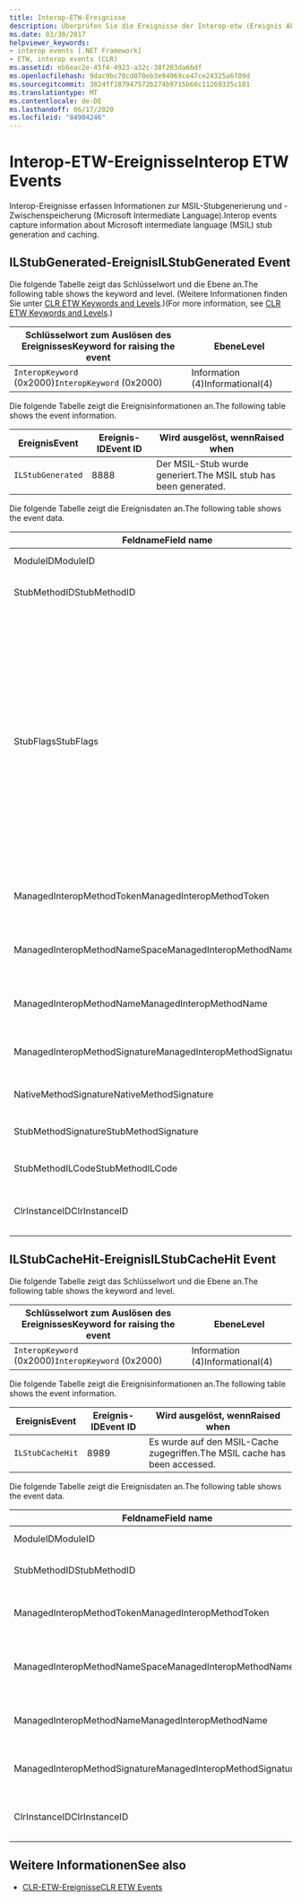 ```yaml
---
title: Interop-ETW-Ereignisse
description: Überprüfen Sie die Ereignisse der Interop-etw (Ereignis Ablauf Verfolgung für Windows), die Informationen über die MSIL (Microsoft Intermediate Language)-Stub-Generierung & Caching in .net erfassen.
ms.date: 03/30/2017
helpviewer_keywords:
- interop events [.NET Framework]
- ETW, interop events (CLR)
ms.assetid: eb6eac2e-45f4-4923-a32c-38f203da66df
ms.openlocfilehash: 9dac9bc70cd070eb3e94969ce47ce24325a6f89d
ms.sourcegitcommit: 3824ff187947572b274b9715b60c11269335c181
ms.translationtype: MT
ms.contentlocale: de-DE
ms.lasthandoff: 06/17/2020
ms.locfileid: "84904246"
---
```

# <a name="interop-etw-events"></a><span data-ttu-id="aad56-103">Interop-ETW-Ereignisse</span><span class="sxs-lookup"><span data-stu-id="aad56-103">Interop ETW Events</span></span>
<span data-ttu-id="aad56-104">Interop-Ereignisse erfassen Informationen zur MSIL-Stubgenerierung und -Zwischenspeicherung (Microsoft Intermediate Language).</span><span class="sxs-lookup"><span data-stu-id="aad56-104">Interop events capture information about Microsoft intermediate language (MSIL) stub generation and caching.</span></span>  

## <a name="ilstubgenerated-event"></a><span data-ttu-id="aad56-105">ILStubGenerated-Ereignis</span><span class="sxs-lookup"><span data-stu-id="aad56-105">ILStubGenerated Event</span></span>

<span data-ttu-id="aad56-106">Die folgende Tabelle zeigt das Schlüsselwort und die Ebene an.</span><span class="sxs-lookup"><span data-stu-id="aad56-106">The following table shows the keyword and level.</span></span> <span data-ttu-id="aad56-107">(Weitere Informationen finden Sie unter [CLR ETW Keywords and Levels](clr-etw-keywords-and-levels.md).)</span><span class="sxs-lookup"><span data-stu-id="aad56-107">(For more information, see [CLR ETW Keywords and Levels](clr-etw-keywords-and-levels.md).)</span></span>  
  
|<span data-ttu-id="aad56-108">Schlüsselwort zum Auslösen des Ereignisses</span><span class="sxs-lookup"><span data-stu-id="aad56-108">Keyword for raising the event</span></span>|<span data-ttu-id="aad56-109">Ebene</span><span class="sxs-lookup"><span data-stu-id="aad56-109">Level</span></span>|  
|-----------------------------------|-----------|  
|<span data-ttu-id="aad56-110">`InteropKeyword` (0x2000)</span><span class="sxs-lookup"><span data-stu-id="aad56-110">`InteropKeyword` (0x2000)</span></span>|<span data-ttu-id="aad56-111">Information (4)</span><span class="sxs-lookup"><span data-stu-id="aad56-111">Informational(4)</span></span>|  
  
 <span data-ttu-id="aad56-112">Die folgende Tabelle zeigt die Ereignisinformationen an.</span><span class="sxs-lookup"><span data-stu-id="aad56-112">The following table shows the event information.</span></span>  
  
|<span data-ttu-id="aad56-113">Ereignis</span><span class="sxs-lookup"><span data-stu-id="aad56-113">Event</span></span>|<span data-ttu-id="aad56-114">Ereignis-ID</span><span class="sxs-lookup"><span data-stu-id="aad56-114">Event ID</span></span>|<span data-ttu-id="aad56-115">Wird ausgelöst, wenn</span><span class="sxs-lookup"><span data-stu-id="aad56-115">Raised when</span></span>|  
|-----------|--------------|-----------------|  
|`ILStubGenerated`|<span data-ttu-id="aad56-116">88</span><span class="sxs-lookup"><span data-stu-id="aad56-116">88</span></span>|<span data-ttu-id="aad56-117">Der MSIL-Stub wurde generiert.</span><span class="sxs-lookup"><span data-stu-id="aad56-117">The MSIL stub has been generated.</span></span>|  
  
 <span data-ttu-id="aad56-118">Die folgende Tabelle zeigt die Ereignisdaten an.</span><span class="sxs-lookup"><span data-stu-id="aad56-118">The following table shows the event data.</span></span>  
  
|<span data-ttu-id="aad56-119">Feldname</span><span class="sxs-lookup"><span data-stu-id="aad56-119">Field name</span></span>|<span data-ttu-id="aad56-120">Datentyp</span><span class="sxs-lookup"><span data-stu-id="aad56-120">Data type</span></span>|<span data-ttu-id="aad56-121">BESCHREIBUNG</span><span class="sxs-lookup"><span data-stu-id="aad56-121">Description</span></span>|  
|----------------|---------------|-----------------|  
|<span data-ttu-id="aad56-122">ModuleID</span><span class="sxs-lookup"><span data-stu-id="aad56-122">ModuleID</span></span>|<span data-ttu-id="aad56-123">win:UInt16</span><span class="sxs-lookup"><span data-stu-id="aad56-123">win:UInt16</span></span>|<span data-ttu-id="aad56-124">Der Modulbezeichner.</span><span class="sxs-lookup"><span data-stu-id="aad56-124">The module identifier.</span></span>|  
|<span data-ttu-id="aad56-125">StubMethodID</span><span class="sxs-lookup"><span data-stu-id="aad56-125">StubMethodID</span></span>|<span data-ttu-id="aad56-126">win:UInt64</span><span class="sxs-lookup"><span data-stu-id="aad56-126">win:UInt64</span></span>|<span data-ttu-id="aad56-127">Der Bezeichner für die Stubmethode.</span><span class="sxs-lookup"><span data-stu-id="aad56-127">The stub method identifier.</span></span>|  
|<span data-ttu-id="aad56-128">StubFlags</span><span class="sxs-lookup"><span data-stu-id="aad56-128">StubFlags</span></span>|<span data-ttu-id="aad56-129">win:UInt64</span><span class="sxs-lookup"><span data-stu-id="aad56-129">win:UInt64</span></span>|<span data-ttu-id="aad56-130">Die Flags für den Stub:</span><span class="sxs-lookup"><span data-stu-id="aad56-130">The flags for the stub:</span></span><br /><br /> <span data-ttu-id="aad56-131">0x1 – Reverse-Interop.</span><span class="sxs-lookup"><span data-stu-id="aad56-131">0x1 - Reverse interop.</span></span><br /><br /> <span data-ttu-id="aad56-132">0x2 – COM-Interop.</span><span class="sxs-lookup"><span data-stu-id="aad56-132">0x2 - COM interop.</span></span><br /><br /> <span data-ttu-id="aad56-133">0x4 – Von „NGen.exe“ generierter Stub.</span><span class="sxs-lookup"><span data-stu-id="aad56-133">0x4 - Stub generated by NGen.exe.</span></span><br /><br /> <span data-ttu-id="aad56-134">0x8 – Delegat.</span><span class="sxs-lookup"><span data-stu-id="aad56-134">0x8 - Delegate.</span></span><br /><br /> <span data-ttu-id="aad56-135">0x10-Variablen Argument.</span><span class="sxs-lookup"><span data-stu-id="aad56-135">0x10 - Variable argument.</span></span><br /><br /> <span data-ttu-id="aad56-136">0x20 – Nicht verwalteter Aufgerufener.</span><span class="sxs-lookup"><span data-stu-id="aad56-136">0x20 - Unmanaged callee.</span></span>|  
|<span data-ttu-id="aad56-137">ManagedInteropMethodToken</span><span class="sxs-lookup"><span data-stu-id="aad56-137">ManagedInteropMethodToken</span></span>|<span data-ttu-id="aad56-138">win:UInt32</span><span class="sxs-lookup"><span data-stu-id="aad56-138">win:UInt32</span></span>|<span data-ttu-id="aad56-139">Das Token für die verwaltete Interop-Methode.</span><span class="sxs-lookup"><span data-stu-id="aad56-139">The token for the managed interop method.</span></span>|  
|<span data-ttu-id="aad56-140">ManagedInteropMethodNameSpace</span><span class="sxs-lookup"><span data-stu-id="aad56-140">ManagedInteropMethodNameSpace</span></span>|<span data-ttu-id="aad56-141">win:UnicodeString</span><span class="sxs-lookup"><span data-stu-id="aad56-141">win:UnicodeString</span></span>|<span data-ttu-id="aad56-142">Der Namespace für die verwaltete Interop-Methode.</span><span class="sxs-lookup"><span data-stu-id="aad56-142">The namespace of the managed interop method.</span></span>|  
|<span data-ttu-id="aad56-143">ManagedInteropMethodName</span><span class="sxs-lookup"><span data-stu-id="aad56-143">ManagedInteropMethodName</span></span>|<span data-ttu-id="aad56-144">win:UnicodeString</span><span class="sxs-lookup"><span data-stu-id="aad56-144">win:UnicodeString</span></span>|<span data-ttu-id="aad56-145">Der Name der verwalteten Interop-Methode.</span><span class="sxs-lookup"><span data-stu-id="aad56-145">The name of the managed interop method.</span></span>|  
|<span data-ttu-id="aad56-146">ManagedInteropMethodSignature</span><span class="sxs-lookup"><span data-stu-id="aad56-146">ManagedInteropMethodSignature</span></span>|<span data-ttu-id="aad56-147">win:UnicodeString</span><span class="sxs-lookup"><span data-stu-id="aad56-147">win:UnicodeString</span></span>|<span data-ttu-id="aad56-148">Die Signatur der verwalteten Interop-Methode.</span><span class="sxs-lookup"><span data-stu-id="aad56-148">The signature of the managed interop method.</span></span>|  
|<span data-ttu-id="aad56-149">NativeMethodSignature</span><span class="sxs-lookup"><span data-stu-id="aad56-149">NativeMethodSignature</span></span>|<span data-ttu-id="aad56-150">win:UnicodeString</span><span class="sxs-lookup"><span data-stu-id="aad56-150">win:UnicodeString</span></span>|<span data-ttu-id="aad56-151">Die systemeigene Methodensignatur.</span><span class="sxs-lookup"><span data-stu-id="aad56-151">The native method signature.</span></span>|  
|<span data-ttu-id="aad56-152">StubMethodSignature</span><span class="sxs-lookup"><span data-stu-id="aad56-152">StubMethodSignature</span></span>|<span data-ttu-id="aad56-153">win:UnicodeString</span><span class="sxs-lookup"><span data-stu-id="aad56-153">win:UnicodeString</span></span>|<span data-ttu-id="aad56-154">Die Signatur der Stubmethode.</span><span class="sxs-lookup"><span data-stu-id="aad56-154">The stub method signature.</span></span>|  
|<span data-ttu-id="aad56-155">StubMethodILCode</span><span class="sxs-lookup"><span data-stu-id="aad56-155">StubMethodILCode</span></span>|<span data-ttu-id="aad56-156">win:UnicodeString</span><span class="sxs-lookup"><span data-stu-id="aad56-156">win:UnicodeString</span></span>|<span data-ttu-id="aad56-157">Der MSIL-Code für die Stubmethode.</span><span class="sxs-lookup"><span data-stu-id="aad56-157">The MSIL code for the stub method.</span></span>|  
|<span data-ttu-id="aad56-158">ClrInstanceID</span><span class="sxs-lookup"><span data-stu-id="aad56-158">ClrInstanceID</span></span>|<span data-ttu-id="aad56-159">win:UInt16</span><span class="sxs-lookup"><span data-stu-id="aad56-159">win:UInt16</span></span>|<span data-ttu-id="aad56-160">Eindeutige ID für die Instanz von CLR oder CoreCLR.</span><span class="sxs-lookup"><span data-stu-id="aad56-160">Unique ID for the instance of CLR or CoreCLR.</span></span>|  
  
## <a name="ilstubcachehit-event"></a><span data-ttu-id="aad56-161">ILStubCacheHit-Ereignis</span><span class="sxs-lookup"><span data-stu-id="aad56-161">ILStubCacheHit Event</span></span>  

<span data-ttu-id="aad56-162">Die folgende Tabelle zeigt das Schlüsselwort und die Ebene an.</span><span class="sxs-lookup"><span data-stu-id="aad56-162">The following table shows the keyword and level.</span></span>  
  
|<span data-ttu-id="aad56-163">Schlüsselwort zum Auslösen des Ereignisses</span><span class="sxs-lookup"><span data-stu-id="aad56-163">Keyword for raising the event</span></span>|<span data-ttu-id="aad56-164">Ebene</span><span class="sxs-lookup"><span data-stu-id="aad56-164">Level</span></span>|  
|-----------------------------------|-----------|  
|<span data-ttu-id="aad56-165">`InteropKeyword` (0x2000)</span><span class="sxs-lookup"><span data-stu-id="aad56-165">`InteropKeyword` (0x2000)</span></span>|<span data-ttu-id="aad56-166">Information (4)</span><span class="sxs-lookup"><span data-stu-id="aad56-166">Informational(4)</span></span>|  
  
 <span data-ttu-id="aad56-167">Die folgende Tabelle zeigt die Ereignisinformationen an.</span><span class="sxs-lookup"><span data-stu-id="aad56-167">The following table shows the event information.</span></span>  
  
|<span data-ttu-id="aad56-168">Ereignis</span><span class="sxs-lookup"><span data-stu-id="aad56-168">Event</span></span>|<span data-ttu-id="aad56-169">Ereignis-ID</span><span class="sxs-lookup"><span data-stu-id="aad56-169">Event ID</span></span>|<span data-ttu-id="aad56-170">Wird ausgelöst, wenn</span><span class="sxs-lookup"><span data-stu-id="aad56-170">Raised when</span></span>|  
|-----------|--------------|-----------------|  
|`ILStubCacheHit`|<span data-ttu-id="aad56-171">89</span><span class="sxs-lookup"><span data-stu-id="aad56-171">89</span></span>|<span data-ttu-id="aad56-172">Es wurde auf den MSIL-Cache zugegriffen.</span><span class="sxs-lookup"><span data-stu-id="aad56-172">The MSIL cache has been accessed.</span></span>|  
  
 <span data-ttu-id="aad56-173">Die folgende Tabelle zeigt die Ereignisdaten an.</span><span class="sxs-lookup"><span data-stu-id="aad56-173">The following table shows the event data.</span></span>  
  
|<span data-ttu-id="aad56-174">Feldname</span><span class="sxs-lookup"><span data-stu-id="aad56-174">Field name</span></span>|<span data-ttu-id="aad56-175">Datentyp</span><span class="sxs-lookup"><span data-stu-id="aad56-175">Data type</span></span>|<span data-ttu-id="aad56-176">BESCHREIBUNG</span><span class="sxs-lookup"><span data-stu-id="aad56-176">Description</span></span>|  
|----------------|---------------|-----------------|  
|<span data-ttu-id="aad56-177">ModuleID</span><span class="sxs-lookup"><span data-stu-id="aad56-177">ModuleID</span></span>|<span data-ttu-id="aad56-178">win:UInt16</span><span class="sxs-lookup"><span data-stu-id="aad56-178">win:UInt16</span></span>|<span data-ttu-id="aad56-179">Der Modulbezeichner.</span><span class="sxs-lookup"><span data-stu-id="aad56-179">The module identifier.</span></span>|  
|<span data-ttu-id="aad56-180">StubMethodID</span><span class="sxs-lookup"><span data-stu-id="aad56-180">StubMethodID</span></span>|<span data-ttu-id="aad56-181">win:UInt64</span><span class="sxs-lookup"><span data-stu-id="aad56-181">win:UInt64</span></span>|<span data-ttu-id="aad56-182">Der Bezeichner für die Stubmethode.</span><span class="sxs-lookup"><span data-stu-id="aad56-182">The stub method identifier.</span></span>|  
|<span data-ttu-id="aad56-183">ManagedInteropMethodToken</span><span class="sxs-lookup"><span data-stu-id="aad56-183">ManagedInteropMethodToken</span></span>|<span data-ttu-id="aad56-184">win:UInt32</span><span class="sxs-lookup"><span data-stu-id="aad56-184">win:UInt32</span></span>|<span data-ttu-id="aad56-185">Das Token für die verwaltete Interop-Methode.</span><span class="sxs-lookup"><span data-stu-id="aad56-185">The token for the managed interop method.</span></span>|  
|<span data-ttu-id="aad56-186">ManagedInteropMethodNameSpace</span><span class="sxs-lookup"><span data-stu-id="aad56-186">ManagedInteropMethodNameSpace</span></span>|<span data-ttu-id="aad56-187">win:UnicodeString</span><span class="sxs-lookup"><span data-stu-id="aad56-187">win:UnicodeString</span></span>|<span data-ttu-id="aad56-188">Der Namespace für die verwaltete Interop-Methode.</span><span class="sxs-lookup"><span data-stu-id="aad56-188">The namespace of the managed interop method.</span></span>|  
|<span data-ttu-id="aad56-189">ManagedInteropMethodName</span><span class="sxs-lookup"><span data-stu-id="aad56-189">ManagedInteropMethodName</span></span>|<span data-ttu-id="aad56-190">win:UnicodeString</span><span class="sxs-lookup"><span data-stu-id="aad56-190">win:UnicodeString</span></span>|<span data-ttu-id="aad56-191">Der Name der verwalteten Interop-Methode.</span><span class="sxs-lookup"><span data-stu-id="aad56-191">The name of the managed interop method.</span></span>|  
|<span data-ttu-id="aad56-192">ManagedInteropMethodSignature</span><span class="sxs-lookup"><span data-stu-id="aad56-192">ManagedInteropMethodSignature</span></span>|<span data-ttu-id="aad56-193">win:UnicodeString</span><span class="sxs-lookup"><span data-stu-id="aad56-193">win:UnicodeString</span></span>|<span data-ttu-id="aad56-194">Die Signatur der verwalteten Interop-Methode.</span><span class="sxs-lookup"><span data-stu-id="aad56-194">The signature of the managed interop method.</span></span>|  
|<span data-ttu-id="aad56-195">ClrInstanceID</span><span class="sxs-lookup"><span data-stu-id="aad56-195">ClrInstanceID</span></span>|<span data-ttu-id="aad56-196">win:UInt16</span><span class="sxs-lookup"><span data-stu-id="aad56-196">win:UInt16</span></span>|<span data-ttu-id="aad56-197">Eindeutige ID für die Instanz von CLR oder CoreCLR.</span><span class="sxs-lookup"><span data-stu-id="aad56-197">Unique ID for the instance of CLR or CoreCLR.</span></span>|  
  
## <a name="see-also"></a><span data-ttu-id="aad56-198">Weitere Informationen</span><span class="sxs-lookup"><span data-stu-id="aad56-198">See also</span></span>

- [<span data-ttu-id="aad56-199">CLR-ETW-Ereignisse</span><span class="sxs-lookup"><span data-stu-id="aad56-199">CLR ETW Events</span></span>](clr-etw-events.md)
